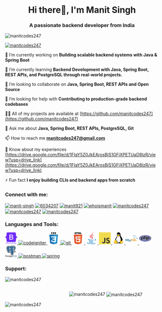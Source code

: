 <h1 align="center">Hi there👋, I'm Manit Singh</h1>
<h3 align="center">A passionate backend developer from India</h3>

<p align="left"> <img src="https://komarev.com/ghpvc/?username=manitcodes247&label=Profile%20views&color=0e75b6&style=flat" alt="manitcodes247" /> </p>

<p align="left"> <a href="https://github.com/ryo-ma/github-profile-trophy"><img src="https://github-profile-trophy.vercel.app/?username=manitcodes247" alt="manitcodes247" /></a> </p>

🔭 I’m currently working on **Building scalable backend systems with Java & Spring Boot**

🌱 I’m currently learning **Backend Development with Java, Spring Boot, REST APIs, and PostgreSQL through real-world projects.**

👯 I’m looking to collaborate on **Java, Spring Boot, REST APIs and Open Source**

🤝 I’m looking for help with **Contributing to production-grade backend codebases**

👨‍💻 All of my projects are available at [https://github.com/manitcodes247](https://github.com/manitcodes247)

💬 Ask me about **Java, Spring Boot, REST APIs, PostgreSQL, Git**

📫 How to reach me **manitcodes247@gmail.com**

📄 Know about my experiences [https://drive.google.com/file/d/1FIaY5Z0JkEArosBjS1GFjXPETUaD8lzR/view?usp=drive_link](https://drive.google.com/file/d/1FIaY5Z0JkEArosBjS1GFjXPETUaD8lzR/view?usp=drive_link)

⚡ Fun fact **I enjoy building CLIs and backend apps from scratch**

<h3 align="left">Connect with me:</h3>
<p align="left">
<a href="https://linkedin.com/in/manit-singh" target="blank"><img align="center" src="https://raw.githubusercontent.com/rahuldkjain/github-profile-readme-generator/master/src/images/icons/Social/linked-in-alt.svg" alt="manit-singh" height="30" width="40" /></a>
<a href="https://stackoverflow.com/users/6034207" target="blank"><img align="center" src="https://raw.githubusercontent.com/rahuldkjain/github-profile-readme-generator/master/src/images/icons/Social/stack-overflow.svg" alt="6034207" height="30" width="40" /></a>
<a href="https://fb.com/manit921" target="blank"><img align="center" src="https://raw.githubusercontent.com/rahuldkjain/github-profile-readme-generator/master/src/images/icons/Social/facebook.svg" alt="manit921" height="30" width="40" /></a>
<a href="https://instagram.com/whoismanit" target="blank"><img align="center" src="https://raw.githubusercontent.com/rahuldkjain/github-profile-readme-generator/master/src/images/icons/Social/instagram.svg" alt="whoismanit" height="30" width="40" /></a>
<a href="https://www.youtube.com/c/manitcodes247" target="blank"><img align="center" src="https://raw.githubusercontent.com/rahuldkjain/github-profile-readme-generator/master/src/images/icons/Social/youtube.svg" alt="manitcodes247" height="30" width="40" /></a>
<a href="https://www.leetcode.com/manitcodes247" target="blank"><img align="center" src="https://raw.githubusercontent.com/rahuldkjain/github-profile-readme-generator/master/src/images/icons/Social/leet-code.svg" alt="manitcodes247" height="30" width="40" /></a>
<a href="https://discord.gg/manitcodes247" target="blank"><img align="center" src="https://raw.githubusercontent.com/rahuldkjain/github-profile-readme-generator/master/src/images/icons/Social/discord.svg" alt="manitcodes247" height="30" width="40" /></a>
</p>

<h3 align="left">Languages and Tools:</h3>
<p align="left"> <a href="https://getbootstrap.com" target="_blank" rel="noreferrer"> <img src="https://raw.githubusercontent.com/devicons/devicon/master/icons/bootstrap/bootstrap-plain-wordmark.svg" alt="bootstrap" width="40" height="40"/> </a> <a href="https://codeigniter.com" target="_blank" rel="noreferrer"> <img src="https://cdn.worldvectorlogo.com/logos/codeigniter.svg" alt="codeigniter" width="40" height="40"/> </a> <a href="https://www.w3schools.com/css/" target="_blank" rel="noreferrer"> <img src="https://raw.githubusercontent.com/devicons/devicon/master/icons/css3/css3-original-wordmark.svg" alt="css3" width="40" height="40"/> </a> <a href="https://git-scm.com/" target="_blank" rel="noreferrer"> <img src="https://www.vectorlogo.zone/logos/git-scm/git-scm-icon.svg" alt="git" width="40" height="40"/> </a> <a href="https://www.w3.org/html/" target="_blank" rel="noreferrer"> <img src="https://raw.githubusercontent.com/devicons/devicon/master/icons/html5/html5-original-wordmark.svg" alt="html5" width="40" height="40"/> </a> <a href="https://www.java.com" target="_blank" rel="noreferrer"> <img src="https://raw.githubusercontent.com/devicons/devicon/master/icons/java/java-original.svg" alt="java" width="40" height="40"/> </a> <a href="https://developer.mozilla.org/en-US/docs/Web/JavaScript" target="_blank" rel="noreferrer"> <img src="https://raw.githubusercontent.com/devicons/devicon/master/icons/javascript/javascript-original.svg" alt="javascript" width="40" height="40"/> </a> <a href="https://www.linux.org/" target="_blank" rel="noreferrer"> <img src="https://raw.githubusercontent.com/devicons/devicon/master/icons/linux/linux-original.svg" alt="linux" width="40" height="40"/> </a> <a href="https://www.mysql.com/" target="_blank" rel="noreferrer"> <img src="https://raw.githubusercontent.com/devicons/devicon/master/icons/mysql/mysql-original-wordmark.svg" alt="mysql" width="40" height="40"/> </a> <a href="https://www.php.net" target="_blank" rel="noreferrer"> <img src="https://raw.githubusercontent.com/devicons/devicon/master/icons/php/php-original.svg" alt="php" width="40" height="40"/> </a> <a href="https://www.postgresql.org" target="_blank" rel="noreferrer"> <img src="https://raw.githubusercontent.com/devicons/devicon/master/icons/postgresql/postgresql-original-wordmark.svg" alt="postgresql" width="40" height="40"/> </a> <a href="https://postman.com" target="_blank" rel="noreferrer"> <img src="https://www.vectorlogo.zone/logos/getpostman/getpostman-icon.svg" alt="postman" width="40" height="40"/> </a> <a href="https://spring.io/" target="_blank" rel="noreferrer"> <img src="https://www.vectorlogo.zone/logos/springio/springio-icon.svg" alt="spring" width="40" height="40"/> </a> </p>

<h3 align="left">Support:</h3>
<p><a href="https://www.buymeacoffee.com/manitcodes247"> <img align="left" src="https://cdn.buymeacoffee.com/buttons/v2/default-yellow.png" height="50" width="210" alt="manitcodes247" /></a></p><br><br>

<p><img align="left" src="https://github-readme-stats.vercel.app/api/top-langs?username=manitcodes247&show_icons=true&locale=en&layout=compact" alt="manitcodes247" /></p>

<p>&nbsp;<img align="center" src="https://github-readme-stats.vercel.app/api?username=manitcodes247&show_icons=true&locale=en" alt="manitcodes247" /></p>

<p><img align="center" src="https://github-readme-streak-stats.herokuapp.com/?user=manitcodes247&" alt="manitcodes247" /></p>
